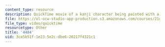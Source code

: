 ```yaml
---
content_type: resource
description: QuickTime movie of a kanji character being painted with a brush.
file: https://ol-ocw-studio-app-production.s3.amazonaws.com/courses/21g-504-japanese-iv-spring-2009/3ce5b51f1e235e2cdbe620217f4321c1_4484.mov
file_type: video/quicktime
resourcetype: Other
title: '4484'
uid: 3ce5b51f-1e23-5e2c-dbe6-20217f4321c1
---
```

